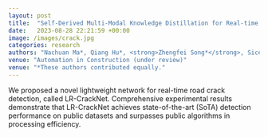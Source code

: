 ```yaml
---
layout: post
title:  "Self-Derived Multi-Modal Knowledge Distillation for Real-time Road Crack Detection"
date:   2023-08-28 22:21:59 +00:00
image: /images/crack.jpg
categories: research
authors: "Nachuan Ma*, Qiang Hu*, <strong>Zhengfei Song*</strong>, Sicen Guo, Rui Fan and Lihua Xie"
venue: "Automation in Construction (under review)"
venue: "*These authors contributed equally."
---
```

We proposed a novel lightweight network for real-time road crack detection, called LR-CrackNet. Comprehensive experimental results demonstrate that LR-CrackNet achieves state-of-the-art (SoTA) detection performance on public datasets and surpasses public algorithms in processing efficiency.

